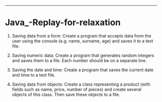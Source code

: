 _________________________________________________________________________________________________
# Java_-Replay-for-relaxation

1. Saving data from a form:
Create a program that accepts data from the user using the console (e.g. name, surname, age)
and saves it to a text file.

3. Saving numeric data:
Create a program that generates random integers and saves them to a file. Each
number should be on a separate line.

4. Saving the date and time:
Create a program that saves the current date and time to a text file.

5. Saving data from objects:
Create a class representing a product (with fields such as name, price, number of pieces) and
create several objects of this class. Then save these objects to a file.
